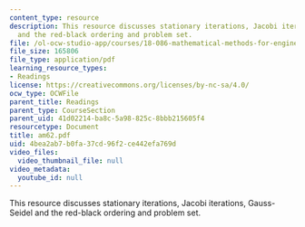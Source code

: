```yaml
---
content_type: resource
description: This resource discusses stationary iterations, Jacobi iterations, Gauss-Seidel
  and the red-black ordering and problem set.
file: /ol-ocw-studio-app/courses/18-086-mathematical-methods-for-engineers-ii-spring-2006/4bea2ab7b0fa37cd96f2ce442efa769d_am62.pdf
file_size: 165806
file_type: application/pdf
learning_resource_types:
- Readings
license: https://creativecommons.org/licenses/by-nc-sa/4.0/
ocw_type: OCWFile
parent_title: Readings
parent_type: CourseSection
parent_uid: 41d02214-ba8c-5a98-825c-8bbb215605f4
resourcetype: Document
title: am62.pdf
uid: 4bea2ab7-b0fa-37cd-96f2-ce442efa769d
video_files:
  video_thumbnail_file: null
video_metadata:
  youtube_id: null
---
```

This resource discusses stationary iterations, Jacobi iterations, Gauss-Seidel and the red-black ordering and problem set.